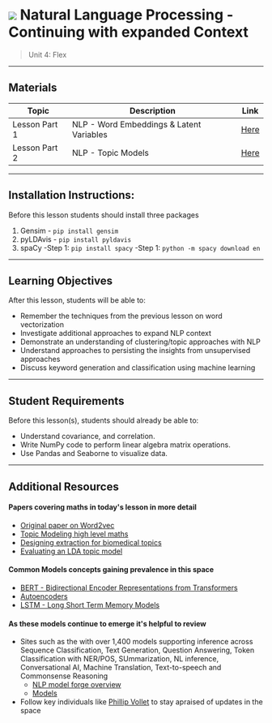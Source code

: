 # ![](https://ga-dash.s3.amazonaws.com/production/assets/logo-9f88ae6c9c3871690e33280fcf557f33.png) Natural Language Processing - Continuing with expanded Context

> Unit 4: Flex

---

## Materials

| Topic | Description | Link |
| --- | --- | --- |
| Lesson Part 1| NLP - Word Embeddings & Latent Variables | [Here](./Context_to_Topics.ipynb) |
| Lesson Part 2| NLP - Topic Models | [Here](./Topic_Modeling.ipynb) |

---

## Installation Instructions:

Before this lesson students should install three packages

1. Gensim - `pip install gensim`
2. pyLDAvis - `pip install pyldavis`
3. spaCy
	-Step 1: `pip install spacy` 
	-Step 1: `python -m spacy download en`


---

## Learning Objectives

After this lesson, students will be able to:
- Remember the techniques from the previous lesson on word vectorization
- Investigate additional approaches to expand NLP context
- Demonstrate an understanding of clustering/topic approaches with NLP
- Understand approaches to persisting the insights from unsupervised approaches
- Discuss keyword generation and classification using machine learning

---

## Student Requirements

Before this lesson(s), students should already be able to:
- Understand covariance, and correlation.
- Write NumPy code to perform linear algebra matrix operations.
- Use Pandas and Seaborne to visualize data.


---

## Additional Resources


#### Papers covering maths in today's lesson in more detail
- [Original paper on Word2vec](https://arxiv.org/abs/1301.3781)
- [Topic Modeling high level maths](https://medium.com/nanonets/topic-modeling-with-lsa-psla-lda-and-lda2vec-555ff65b0b05)
- [Designing extraction for biomedical topics](https://arxiv.org/abs/2010.00074)
- [Evaluating an LDA topic model](https://towardsdatascience.com/evaluate-topic-model-in-python-latent-dirichlet-allocation-lda-7d57484bb5d0)

#### Common Models concepts gaining prevalence in this space 

- [BERT - Bidirectional Encoder Representations from Transformers](https://www.geeksforgeeks.org/explanation-of-bert-model-nlp/)
- [Autoencoders](https://mc.ai/introduction-to-autoencoders/)
- [LSTM - Long Short Term Memory Models](https://towardsdatascience.com/illustrated-guide-to-lstms-and-gru-s-a-step-by-step-explanation-44e9eb85bf21)

#### As these models continue to emerge it's helpful to review
- Sites such as the with over 1,400 models supporting inference across Sequence Classification, Text Generation, Question Answering, Token Classification with NER/POS, SUmmarization, NL inference, Conversational AI, Machine Translation, Text-to-speech and Commonsense Reasoning
    - [NLP model forge overview](https://medium.com/towards-artificial-intelligence/the-nlp-model-forge-a46faac7b5b0)
    - [Models](https://models.quantumstat.com/)
- Follow key individuals like [Phillip Vollet](https://www.linkedin.com/in/philipvollet/) to stay apraised of updates in the space
